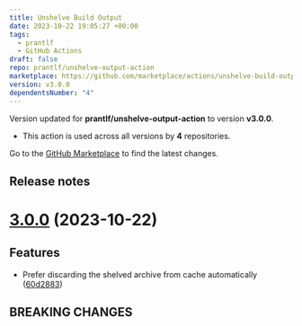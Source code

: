 ```yaml
---
title: Unshelve Build Output
date: 2023-10-22 19:05:27 +00:00
tags:
  - prantlf
  - GitHub Actions
draft: false
repo: prantlf/unshelve-output-action
marketplace: https://github.com/marketplace/actions/unshelve-build-output
version: v3.0.0
dependentsNumber: "4"
---
```



Version updated for **prantlf/unshelve-output-action** to version **v3.0.0**.
- This action is used across all versions by **4** repositories.

Go to the [GitHub Marketplace](https://github.com/marketplace/actions/unshelve-build-output) to find the latest changes.

## Release notes

# [3.0.0](https://github.com/prantlf/unshelve-output-action/compare/v2.0.0...v3.0.0) (2023-10-22)

## Features

* Prefer discarding the shelved archive from cache automatically ([60d2883](https://github.com/prantlf/unshelve-output-action/commit/60d28839747b6775f2b4fc8dfde93d06eb22e7a0))

## BREAKING CHANGES
